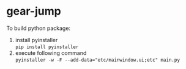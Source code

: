 # gear-jump

To build python package:
1. install pyinstaller  
  `pip install pyinstaller`
2. execute following command  
  `pyinstaller -w -F --add-data="etc/mainwindow.ui;etc" main.py`

